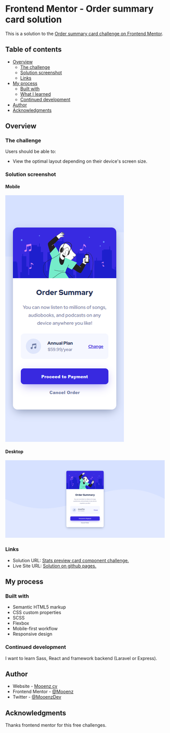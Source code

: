 # Frontend Mentor - Order summary card solution

This is a solution to the [Order summary card challenge on Frontend Mentor](https://www.frontendmentor.io/challenges/order-summary-component-QlPmajDUj).

## Table of contents

- [Overview](#overview)
  - [The challenge](#the-challenge)
  - [Solution screenshot](#solution-screenshot)
  - [Links](#links)
- [My process](#my-process)
  - [Built with](#built-with)
  - [What I learned](#what-i-learned)
  - [Continued development](#continued-development)
- [Author](#author)
- [Acknowledgments](#acknowledgments)

## Overview

### The challenge

Users should be able to:

- View the optimal layout depending on their device's screen size.

### Solution screenshot

#### Mobile

![Mobile](./solution-capture/mooenz-mobile-solution.png)

#### Desktop

![Desktop](./solution-capture/mooenz-desktop-solution.png)

### Links

- Solution URL: [Stats preview card component challenge.](https://www.frontendmentor.io/solutions/html-css-scss-flexbox-mobile-first-and-responsive-design-9uwQw-YAf)
- Live Site URL: [Solution on github pages.](https://mooenz.github.io/frontend-portafolio/order-summary-component-main/)

## My process

### Built with

- Semantic HTML5 markup
- CSS custom properties
- SCSS
- Flexbox
- Mobile-first workflow
- Responsive design

### Continued development

I want to learn Sass, React and framework backend (Laravel or Express).

## Author

- Website - [Mooenz cv](https://mooenz.github.io/curriculum-vitae/)
- Frontend Mentor - [@Mooenz](https://www.frontendmentor.io/profile/Mooenz)
- Twitter - [@MooenzDev](https://www.twitter.com/MooenzDev)

## Acknowledgments

Thanks frontend mentor for this free challenges.
